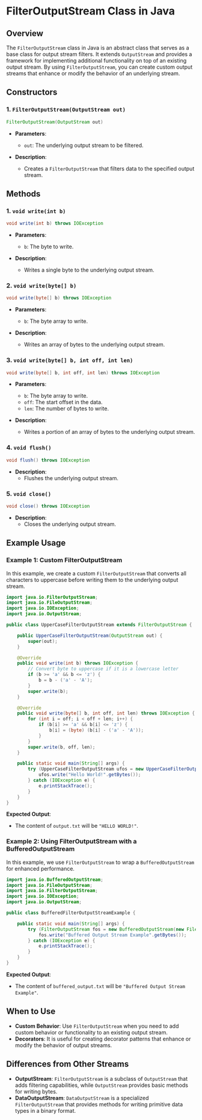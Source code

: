 # FilterOutputStream Class in Java

## Overview

The `FilterOutputStream` class in Java is an abstract class that serves as a base class for output stream filters. It extends `OutputStream` and provides a framework for implementing additional functionality on top of an existing output stream. By using `FilterOutputStream`, you can create custom output streams that enhance or modify the behavior of an underlying stream.

## Constructors

### 1. `FilterOutputStream(OutputStream out)`

```java
FilterOutputStream(OutputStream out)
```

- **Parameters**:

  - `out`: The underlying output stream to be filtered.

- **Description**:
  - Creates a `FilterOutputStream` that filters data to the specified output stream.

## Methods

### 1. `void write(int b)`

```java
void write(int b) throws IOException
```

- **Parameters**:

  - `b`: The byte to write.

- **Description**:
  - Writes a single byte to the underlying output stream.

### 2. `void write(byte[] b)`

```java
void write(byte[] b) throws IOException
```

- **Parameters**:

  - `b`: The byte array to write.

- **Description**:
  - Writes an array of bytes to the underlying output stream.

### 3. `void write(byte[] b, int off, int len)`

```java
void write(byte[] b, int off, int len) throws IOException
```

- **Parameters**:

  - `b`: The byte array to write.
  - `off`: The start offset in the data.
  - `len`: The number of bytes to write.

- **Description**:
  - Writes a portion of an array of bytes to the underlying output stream.

### 4. `void flush()`

```java
void flush() throws IOException
```

- **Description**:
  - Flushes the underlying output stream.

### 5. `void close()`

```java
void close() throws IOException
```

- **Description**:
  - Closes the underlying output stream.

## Example Usage

### Example 1: Custom FilterOutputStream

In this example, we create a custom `FilterOutputStream` that converts all characters to uppercase before writing them to the underlying output stream.

```java
import java.io.FilterOutputStream;
import java.io.FileOutputStream;
import java.io.IOException;
import java.io.OutputStream;

public class UpperCaseFilterOutputStream extends FilterOutputStream {

    public UpperCaseFilterOutputStream(OutputStream out) {
        super(out);
    }

    @Override
    public void write(int b) throws IOException {
        // Convert byte to uppercase if it is a lowercase letter
        if (b >= 'a' && b <= 'z') {
            b = b - ('a' - 'A');
        }
        super.write(b);
    }

    @Override
    public void write(byte[] b, int off, int len) throws IOException {
        for (int i = off; i < off + len; i++) {
            if (b[i] >= 'a' && b[i] <= 'z') {
                b[i] = (byte) (b[i] - ('a' - 'A'));
            }
        }
        super.write(b, off, len);
    }

    public static void main(String[] args) {
        try (UpperCaseFilterOutputStream ufos = new UpperCaseFilterOutputStream(new FileOutputStream("output.txt"))) {
            ufos.write("Hello World!".getBytes());
        } catch (IOException e) {
            e.printStackTrace();
        }
    }
}
```

**Expected Output**:

- The content of `output.txt` will be `"HELLO WORLD!"`.

### Example 2: Using FilterOutputStream with a BufferedOutputStream

In this example, we use `FilterOutputStream` to wrap a `BufferedOutputStream` for enhanced performance.

```java
import java.io.BufferedOutputStream;
import java.io.FileOutputStream;
import java.io.FilterOutputStream;
import java.io.IOException;
import java.io.OutputStream;

public class BufferedFilterOutputStreamExample {

    public static void main(String[] args) {
        try (FilterOutputStream fos = new BufferedOutputStream(new FileOutputStream("buffered_output.txt"))) {
            fos.write("Buffered Output Stream Example".getBytes());
        } catch (IOException e) {
            e.printStackTrace();
        }
    }
}
```

**Expected Output**:

- The content of `buffered_output.txt` will be `"Buffered Output Stream Example"`.

## When to Use

- **Custom Behavior**: Use `FilterOutputStream` when you need to add custom behavior or functionality to an existing output stream.
- **Decorators**: It is useful for creating decorator patterns that enhance or modify the behavior of output streams.

## Differences from Other Streams

- **OutputStream**: `FilterOutputStream` is a subclass of `OutputStream` that adds filtering capabilities, while `OutputStream` provides basic methods for writing bytes.
- **DataOutputStream**: `DataOutputStream` is a specialized `FilterOutputStream` that provides methods for writing primitive data types in a binary format.

